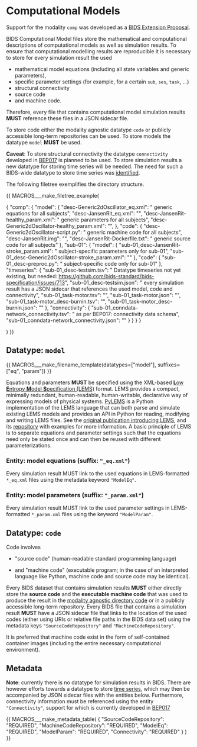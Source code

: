 # Computational Models

Support for the modality `comp` was developed as a
[BIDS Extension Proposal](https://docs.google.com/document/d/1NT1ERdL41oz3NibIFRyVQ2iR8xH-dKY-lRCB4eyVeRo/edit#heading=h.mqkmyp254xh6).

BIDS Computational Model files store the mathematical and computational descriptions of
computational models as well as simulation results.
To ensure that computational modelling results are reproducible it is necessary to store
for every simulation result the used

-   mathematical model equations (including all state variables and generic parameters),
-   specific parameter settings (for example, for a certain `sub`, `ses`, `task`, ...)
-   structural connectivity
-   source code
-   and machine code.

Therefore, every file that contains computational model simulation results **MUST**
reference these files in a JSON sidecar file.

To store code either the modality agnostic datatype `code` or publicly accessible
long-term repositories can be used. To store models the datatype `model` **MUST** be
used.

**Caveat**: To store structural connectivity the datatype `connectivity` developed in
[BEP017](https://docs.google.com/document/d/1ugBdUF6dhElXdj3u9vw0iWjE6f_Bibsro3ah7sRV0GA/edit#)
is planned to be used.
To store simulation results a new datatype for storing time series will be needed.
The need for such a BIDS-wide datatype to store time series was
[identified](https://github.com/bids-standard/bids-specification/issues/713).

The following filetree exemplifies the directory structure.

{{ MACROS___make_filetree_example(

{
    	"comp": {
    		"model": {
    			"desc-Generic2dOscillator_eq.xml": "                     generic equations for all subjects",
    			"desc-JansenRit_eq.xml": "",
    			"desc-JansenRit-healthy_param.xml": "                    generic parameters for all subjects",
    			"desc-Generic2dOscillator-healthy_param.xml": "",
    		},
    		"code": {
    			"desc-Generic2dOscillator-script.py": "                  generic machine code for all subjects",
    			"desc-JansenRit.img": "",
    			"desc-JansenRit-Dockerfile.txt": "                       generic source code for all subjects"
    		},
    		"sub-01": {
    			"model": {
    				"sub-01_desc-JansenRit-stroke_param.xml": "           subject-specific parameters only for sub-01",
    				"sub-01_desc-Generic2dOscillator-stroke_param.xml": ""
    			},
    			"code": {
    				"sub-01_desc-preproc.py": "                           subject-specific code only for sub-01"
    			},
    			"timeseries": {
    				"sub-01_desc-testsim.tsv": "                          Datatype timeseries not yet existing, but needed: <https://github.com/bids-standard/bids-specification/issues/713>",
    				"sub-01_desc-testsim.json": "                         every simulation result has a JSON sidecar that references the used model, code and connectivity",
    				"sub-01_task-motor.tsv": "",
    				"sub-01_task-motor.json": "",
    				"sub-01_task-motor_desc-burnin.tsv": "",
    				"sub-01_task-motor_desc-burnin.json": ""
    			},
    			"connectivity": {
    				"sub-01_conndata-network_connectivity.tsv": "         as per BEP017: connectivity data schema",
    				"sub-01_conndata-network_connectivity.json": ""
    			}
    		}
    	}
}

) }}

## Datatype: `model`

{{ MACROS___make_filename_template(datatypes=["model"], suffixes=["eq", "param"]) }}

Equations and parameters **MUST** be specified using the XML-based
[**L**ow **E**ntropy **M**odel **S**pecification (LEMS)](http://lems.github.io/LEMS)
format.
LEMS provides a compact, minimally redundant, human-readable, human-writable, declarative
way of expressing models of physical systems.
[PyLEMS](https://github.com/LEMS/pylems) is a Python implementation of the LEMS language
that can both parse and simulate existing LEMS models and provides an API in Python for
reading, modifying and writing LEMS files.
See the
[original publication introducing LEMS](https://pubmed.ncbi.nlm.nih.gov/25309419/),
and its [repository](http://lems.github.io/LEMS) with examples for more information.
A basic principle of LEMS is to separate equations and parameter settings such that the
equations need only be stated once and can then be reused with different
parameterizations.

### Entity: model equations (suffix: `"_eq.xml"`)

Every simulation result MUST link to the used equations in LEMS-formatted `*_eq.xml` files
using the metadata keyword `"ModelEq"`.

### Entity: model parameters (suffix: `"_param.xml"`)

Every simulation result MUST link to the used parameter settings in LEMS-formatted
`*_param.xml` files using the keyword `"ModelParam"`.

## Datatype: `code`

Code involves

-   "source code" (human-readable standard programming language)

-   and "machine code" (executable program; in the case of an interpreted language like
    Python, machine code and source code may be identical).

Every BIDS dataset that contains simulation results **MUST** either directly store the
**source code** and the **executable machine code** that was used to produce the result in
the
[modality agnostic directory code](https://bids-specification.readthedocs.io/en/stable/03-modality-agnostic-files.html#code)
or in a publicly accessible long-term repository.
Every BIDS file that contains a simulation result **MUST** have a JSON sidecar file that
links to the location of the used codes (either using URIs or relative file paths in the
BIDS data set) using the metadata keys `"SourceCodeRepository"` and
`"MachineCodeRepository"`.

It is preferred that machine code exist in the form of self-contained container images
(including the entire necessary computational environment).

## Metadata

**Note**: currently there is no datatype for simulation results in BIDS. There are
however efforts towards a datatype to store
[time series](https://github.com/bids-standard/bids-specification/issues/713),
which may then be accompanied by JSON sidecar files with the entities below.
Furthermore, connectivity information must be referenced using the entity
`"Connectivity"`, support for which is currently developed in
[BEP017](https://docs.google.com/document/d/1ugBdUF6dhElXdj3u9vw0iWjE6f_Bibsro3ah7sRV0GA/edit#)

{{ MACROS___make_metadata_table(
{
"SourceCodeRepository": "REQUIRED",
"MachineCodeRepository": "REQUIRED",
"ModelEq": "REQUIRED",
"ModelParam": "REQUIRED",
"Connectivity": "REQUIRED"
}
) }}
